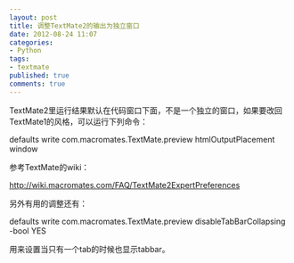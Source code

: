 ```yaml
---
layout: post
title: 调整TextMate2的输出为独立窗口
date: 2012-08-24 11:07
categories:
- Python
tags:
- textmate
published: true
comments: true
---
```

<p><p>TextMate2里运行结果默认在代码窗口下面，不是一个独立的窗口，如果要改回TextMate1的风格，可以运行下列命令：</p>
<p>defaults write com.macromates.TextMate.preview htmlOutputPlacement window</p>
<p>参考TextMate的wiki：</p>
<p><a href="http://wiki.macromates.com/FAQ/TextMate2ExpertPreferences">http://wiki.macromates.com/FAQ/TextMate2ExpertPreferences</a></p>
<p>另外有用的调整还有：</p>
<p>defaults write com.macromates.TextMate.preview disableTabBarCollapsing -bool YES</p>
<p>用来设置当只有一个tab的时候也显示tabbar。</p></p>
